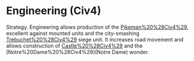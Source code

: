 # Engineering (Civ4)

Strategy.
Engineering allows production of the [Pikeman%20%28Civ4%29](Pikeman), excellent against mounted units and the city-smashing [Trebuchet%20%28Civ4%29](Trebuchet) siege unit. It increases road movement and allows construction of [Castle%20%28Civ4%29](Castles) and the [Notre%20Dame%20%28Civ4%29](Notre Dame) wonder.